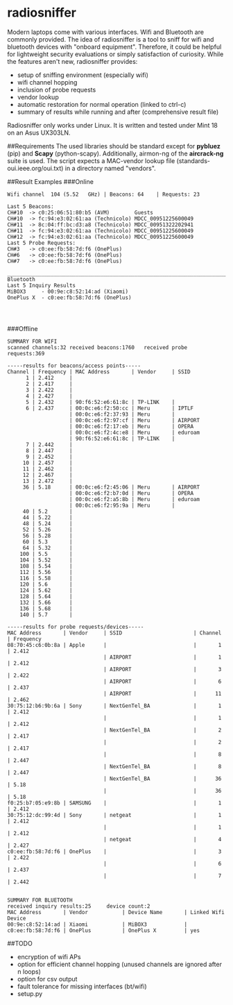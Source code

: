 # radiosniffer
Modern laptops come with various interfaces. Wifi and Bluetooth are commonly provided. The idea of radiosniffer is a tool to sniff for wifi and bluetooth devices with "onboard equipment". Therefore, it could be helpful for lightweight security evaluations or simply satisfaction of curiosity. While the features aren't new, radiosniffer provides:
* setup of sniffing environment (especially wifi)
* wifi channel hopping
* inclusion of probe requests
* vendor lookup
* automatic restoration for normal operation (linked to ctrl-c)
* summary of results while running and after (comprehensive result file)

Radiosniffer only works under Linux. It is written and tested under Mint 18 on an Asus UX303LN.

##Requirements
The used libraries should be standard except for **pybluez** (pip) and **Scapy** (python-scapy). Additionally, airmon-ng of the **aircrack-ng** suite is used.
The script expects a MAC-vendor lookup file (standards-oui.ieee.org/oui.txt) in a directory named "vendors".

##Result Examples
###Online
```
Wifi channel  104 (5.52   GHz) | Beacons: 64    | Requests: 23

Last 5 Beacons:
CH#10  -> c0:25:06:51:80:b5 (AVM)        Guests
CH#10  -> fc:94:e3:02:61:aa (Technicolo) MDCC_00951225600049
CH#11  -> 8c:04:ff:bc:d3:a8 (Technicolo) MDCC_00951322202941
CH#11  -> fc:94:e3:02:61:aa (Technicolo) MDCC_00951225600049
CH#12  -> fc:94:e3:02:61:aa (Technicolo) MDCC_00951225600049
Last 5 Probe Requests:
CH#3   -> c0:ee:fb:58:7d:f6 (OnePlus)
CH#6   -> c0:ee:fb:58:7d:f6 (OnePlus)    
CH#7   -> c0:ee:fb:58:7d:f6 (OnePlus)     

_____________________________________________________________________________________________
Bluetooth
Last 5 Inquiry Results
MiBOX3     - 00:9e:c8:52:14:ad (Xiaomi)
OnePlus X  - c0:ee:fb:58:7d:f6 (OnePlus)




```
###Offline
```
SUMMARY FOR WIFI
scanned channels:32	received beacons:1760	received probe requests:369

-----results for beacons/access points-----
Channel | Frequency | MAC Address       | Vendor     | SSID
      1 | 2.412     | 
      2 | 2.417     | 
      3 | 2.422     | 
      4 | 2.427     | 
      5 | 2.432     | 90:f6:52:e6:61:8c | TP-LINK    | 
      6 | 2.437     | 00:0c:e6:f2:50:cc | Meru       | IPTLF
                    | 00:0c:e6:f2:37:93 | Meru       | 
                    | 00:0c:e6:f2:97:cf | Meru       | AIRPORT
                    | 00:0c:e6:f2:17:eb | Meru       | OPERA
                    | 00:0c:e6:f2:4c:e8 | Meru       | eduroam
                    | 90:f6:52:e6:61:8c | TP-LINK    | 
      7 | 2.442     | 
      8 | 2.447     | 
      9 | 2.452     | 
     10 | 2.457     | 
     11 | 2.462     | 
     12 | 2.467     | 
     13 | 2.472     | 
     36 | 5.18      | 00:0c:e6:f2:45:06 | Meru       | AIRPORT
                    | 00:0c:e6:f2:b7:0d | Meru       | OPERA
                    | 00:0c:e6:f2:a5:8b | Meru       | eduroam
                    | 00:0c:e6:f2:95:9a | Meru       | 
     40 | 5.2       | 
     44 | 5.22      | 
     48 | 5.24      | 
     52 | 5.26      | 
     56 | 5.28      | 
     60 | 5.3       | 
     64 | 5.32      | 
    100 | 5.5       | 
    104 | 5.52      | 
    108 | 5.54      | 
    112 | 5.56      | 
    116 | 5.58      | 
    120 | 5.6       | 
    124 | 5.62      | 
    128 | 5.64      | 
    132 | 5.66      | 
    136 | 5.68      | 
    140 | 5.7       | 

-----results for probe requests/devices-----
MAC Address       | Vendor     | SSID                       | Channel | Frequency 
08:70:45:c6:0b:8a | Apple      |                            |       1 | 2.412    
                               | AIRPORT                    |       1 | 2.412    
                               | AIRPORT                    |       3 | 2.422    
                               | AIRPORT                    |       6 | 2.437    
                               | AIRPORT                    |      11 | 2.462    
30:75:12:b6:9b:6a | Sony       | NextGenTel_BA              |       1 | 2.412    
                               |                            |       1 | 2.412    
                               | NextGenTel_BA              |       2 | 2.417    
                               |                            |       2 | 2.417    
                               |                            |       8 | 2.447    
                               | NextGenTel_BA              |       8 | 2.447    
                               | NextGenTel_BA              |      36 | 5.18     
                               |                            |      36 | 5.18     
f0:25:b7:05:e9:8b | SAMSUNG    |                            |       1 | 2.412    
30:75:12:dc:99:4d | Sony       | netgeat                    |       1 | 2.412    
                               |                            |       1 | 2.412    
                               | netgeat                    |       4 | 2.427
c0:ee:fb:58:7d:f6 | OnePlus    |                            |       3 | 2.422    
                               |                            |       6 | 2.437    
                               |                            |       7 | 2.442    


SUMMARY FOR BLUETOOTH
received inquiry results:25 	device count:2
MAC Address       | Vendor           | Device Name       | Linked Wifi Device
00:9e:c8:52:14:ad | Xiaomi           | MiBOX3            | 
c0:ee:fb:58:7d:f6 | OnePlus          | OnePlus X         | yes
```

##TODO
- encryption of wifi APs
- option for efficient channel hopping (unused channels are ignored after n loops)
- option for csv output
- fault tolerance for missing interfaces (bt/wifi)
- setup.py
